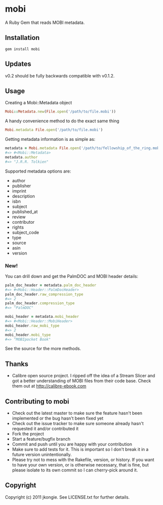 # mobi

A Ruby Gem that reads MOBI metadata.

## Installation

`gem install mobi`

## Updates

v0.2 should be fully backwards compatible with v0.1.2.

## Usage

Creating a Mobi::Metadata object

```ruby
Mobi::Metadata.new(File.open('/path/to/file.mobi'))
```

A handy convenience method to do the exact same thing

```ruby
Mobi.metadata File.open('/path/to/file.mobi')
```

Getting metadata information is as simple as:

```ruby
metadata = Mobi.metadata File.open('/path/to/fellowship_of_the_ring.mobi')
#=> #<Mobi::Metadata>
metadata.author
#=> "J.R.R. Tolkien"
```

Supported metadata options are:

* author
* publisher
* imprint
* description
* isbn
* subject
* published_at
* review
* contributor
* rights
* subject_code
* type
* source
* asin
* version

### New!

You can drill down and get the PalmDOC and MOBI header details:

```ruby
palm_doc_header = metadata.palm_doc_header
#=> #<Mobi::Header::PalmDocHeader>
palm_doc_header.raw_compression_type
#=> 2
palm_doc_header.compression_type
#=> "PalmDOC"

mobi_header = metadata.mobi_header
#=> #<Mobi::Header::MobiHeader>
mobi_header.raw_mobi_type
#=> 2
mobi_header.mobi_type
#=> "MOBIpocket Book"
```

See the source for the more methods.

## Thanks

* Calibre open source project. I ripped off the idea of a Stream Slicer and got a better understanding of MOBI files from their code base. Check them out at http://calibre-ebook.com

## Contributing to mobi

* Check out the latest master to make sure the feature hasn't been implemented or the bug hasn't been fixed yet
* Check out the issue tracker to make sure someone already hasn't requested it and/or contributed it
* Fork the project
* Start a feature/bugfix branch
* Commit and push until you are happy with your contribution
* Make sure to add tests for it. This is important so I don't break it in a future version unintentionally.
* Please try not to mess with the Rakefile, version, or history. If you want to have your own version, or is otherwise necessary, that is fine, but please isolate to its own commit so I can cherry-pick around it.

## Copyright

Copyright (c) 2011 jkongie. See LICENSE.txt for further details.


